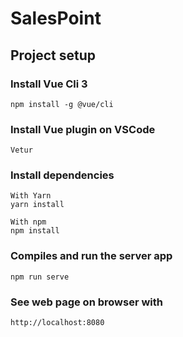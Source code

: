 # SalesPoint

## Project setup
### Install Vue Cli 3
```
npm install -g @vue/cli
```

### Install Vue plugin on VSCode
```
Vetur
```
### Install dependencies
```
With Yarn
yarn install

With npm
npm install
```

### Compiles and run the server app
```
npm run serve
```

### See web page on browser with
```
http://localhost:8080
```
